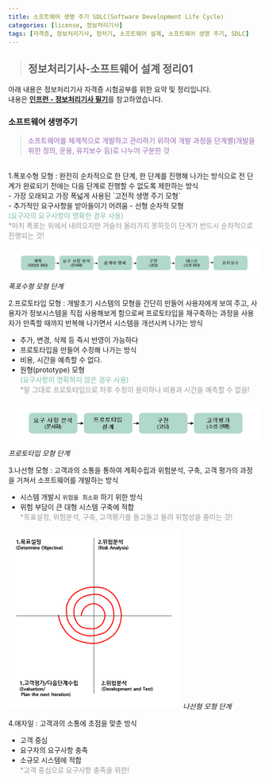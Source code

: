 ```yaml
---
title: 소프트웨어 생명 주기 SDLC(Software Development Life Cycle)
categories: [license, 정보처리기사]
tags: [자격증, 정보처리기사, 정처기, 소프트웨어 설계, 소프트웨어 생명 주기, SDLC]
---
```


> ## 정보처리기사-소프트웨어 설계 정리01

아래 내용은 정보처리기사 자격증 시험공부를 위한 요약 및 정리입니다.<br>
내용은 [**인프런 - 정보처리기사 필기**](https://www.inflearn.com/course/%EC%A0%95%EB%B3%B4%EC%B2%98%EB%A6%AC%EA%B8%B0%EC%82%AC-%ED%95%84%EA%B8%B0-1/dashboard)를 참고하였습니다.


### **소프트웨어 생명주기**
><span style="color:#986BB2">소프트웨어를 체계적으로 개발하고 관리하기 위하여 개발 과정을 단계별(개발을 위한 정의, 운용, 유지보수 등)로 나누어 구분한 것</span>

<br>
1.폭포수형 모형
: 완전히 순차적으로 한 단계, 한 단계를 진행해 나가는 방식으로 전 단계가 완료되기 전에는 다음 단계로 진행할 수 없도록 제한하는 방식<br>
- 가장 오래되고 가장 폭넓게 사용된 `고전적 생명 주기 모형`<br>
- 추가적인 요구사항을 받아들이기 어려움
- 선형 순차적 모형<br>
<span style="color:#81BCAC">(요구자의 요구사항이 명확한 경우 사용)</span><br>
<span style="color:#9a9a9a">*마치 폭포는 위에서 내려오지만 거슬러 올라가지 못하듯이 단계가 반드시 순차적으로 진행되는 것!</span>

![Desktop View](/assets/img/file/blog/license/weterfall_model.PNG)
_폭포수형 모형 단계_
<br>

2.프로토타입 모형
: 개발초기 시스템의 모형을 간단히 만들어 사용자에게 보여 주고, 사용자가 정보시스템을 직접 사용해보게 함으로써 프로토타입을 재구축하는 과정을 사용자가 만족할 때까지 반복해 나가면서 시스템을 개선시켜 나가는 방식<br>
- 추가, 변경, 삭제 등 즉시 반영이 가능하다<br>
- 프로토타입을 만들어 수정해 나가는 방식<br>
- 비용, 시간을 예측할 수 없다.<br>
- 원형(prototype) 모형<br>
<span style="color:#81BCAC">(요구사항이 명확하지 않은 경우 사용)</span><br>
<span style="color:#9a9a9a">*말 그대로 프로토타입으로 차후 수정이 용이하나 비용과 시간을 예측할 수 없음!</span>

![Desktop View](/assets/img/file/blog/license/prototype_model.PNG)
_프로토타입 모형 단계_
<br>

3.나선형 모형
: 고객과의 소통을 통하여 계획수립과 위험분석, 구축, 고객 평가의 과정을 거쳐서 소프트웨어를 개발하는 방식<br>
- 시스템 개발시 `위험을 최소화` 하기 위한 방식<br>
- 위험 부담이 큰 대형 시스템 구축에 적합<br>
<span style="color:#9a9a9a">*목표설정, 위험분석, 구축, 고객평가를 돌고돌고 돌려 위험성을 줄이는 것!</span>

![Desktop View](/assets/img/file/blog/license/spiral_model.PNG)
_나선형 모형 단계_
<br>

4.애자일
: 고객과의 소통에 초점을 맞춘 방식<br>
- 고객 중심<br>
- 요구자의 요구사항 충족<br>
- 소규모 시스템에 적합<br>
<span style="color:#9a9a9a">*고객 중심으로 요구사항 충족을 위한!</span>
